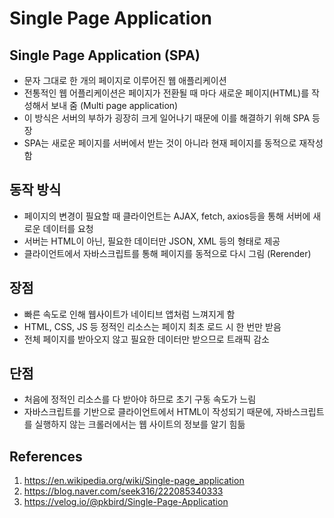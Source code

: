 # Single Page Application

## Single Page Application (SPA)

- 문자 그대로 한 개의 페이지로 이루어진 웹 애플리케이션
- 전통적인 웹 어플리케이션은 페이지가 전환될 때 마다 새로운 페이지(HTML)를 작성해서 보내 줌 (Multi page application)
- 이 방식은 서버의 부하가 굉장히 크게 일어나기 때문에 이를 해결하기 위해 SPA 등장
- SPA는 새로운 페이지를 서버에서 받는 것이 아니라 현재 페이지를 동적으로 재작성함

## 동작 방식

- 페이지의 변경이 필요할 때 클라이언트는 AJAX, fetch, axios등을 통해 서버에 새로운 데이터를 요청
- 서버는 HTML이 아닌, 필요한 데이터만 JSON, XML 등의 형태로 제공
- 클라이언트에서 자바스크립트를 통해 페이지를 동적으로 다시 그림 (Rerender)

## 장점

- 빠른 속도로 인해 웹사이트가 네이티브 앱처럼 느껴지게 함
- HTML, CSS, JS 등 정적인 리소스는 페이지 최초 로드 시 한 번만 받음
- 전체 페이지를 받아오지 않고 필요한 데이터만 받으므로 트래픽 감소

## 단점

- 처음에 정적인 리소스를 다 받아야 하므로 초기 구동 속도가 느림
- 자바스크립트를 기반으로 클라이언트에서 HTML이 작성되기 때문에, 자바스크립트를 실행하지 않는 크롤러에서는 웹 사이트의 정보를 알기 힘듦

## References

1. https://en.wikipedia.org/wiki/Single-page_application
2. https://blog.naver.com/seek316/222085340333
3. https://velog.io/@pkbird/Single-Page-Application
